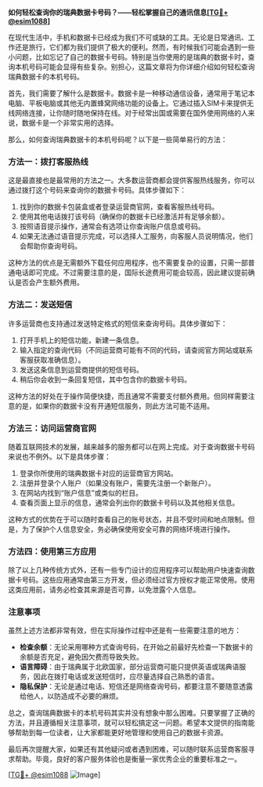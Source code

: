 **如何轻松查询你的瑞典数据卡号码？——轻松掌握自己的通讯信息[[TG💪+ @esim1088](https://t.me/s/esim1088)]**

在现代生活中，手机和数据卡已经成为我们不可或缺的工具。无论是日常通讯、工作还是旅行，它们都为我们提供了极大的便利。然而，有时候我们可能会遇到一些小问题，比如忘记了自己的数据卡号码。特别是当你使用的是瑞典的数据卡时，查询本机号码可能会显得有些复杂。别担心，这篇文章将为你详细介绍如何轻松查询瑞典数据卡的本机号码。

首先，我们需要了解什么是数据卡。数据卡是一种移动通信设备，通常用于笔记本电脑、平板电脑或其他无内置蜂窝网络功能的设备上。它通过插入SIM卡来提供无线网络连接，让你随时随地保持在线。对于经常出国或需要在国外使用网络的人来说，数据卡是一个非常实用的选择。

那么，如何查询瑞典数据卡的本机号码呢？以下是一些简单易行的方法：

### 方法一：拨打客服热线

这是最直接也是最常用的方法之一。大多数运营商都会提供客服热线服务，你可以通过拨打这个号码来查询你的数据卡号码。具体步骤如下：

1. 找到你的数据卡包装盒或者登录运营商官网，查看客服热线号码。
2. 使用其他电话拨打该号码（确保你的数据卡已经激活并有足够余额）。
3. 按照语音提示操作，通常会有选项让你查询账户信息或号码。
4. 如果无法通过语音提示完成，可以选择人工服务，向客服人员说明情况，他们会帮助你查询号码。

这种方法的优点是无需额外下载任何应用程序，也不需要复杂的设置，只需一部普通电话即可完成。不过需要注意的是，国际长途费用可能会较高，因此建议提前确认是否会产生额外费用。

### 方法二：发送短信

许多运营商也支持通过发送特定格式的短信来查询号码。具体步骤如下：

1. 打开手机上的短信功能，新建一条信息。
2. 输入指定的查询代码（不同运营商可能有不同的代码，请查阅官方网站或联系客服获取准确信息）。
3. 发送这条信息到运营商提供的短信号码。
4. 稍后你会收到一条回复短信，其中包含你的数据卡号码。

这种方法的好处在于操作简便快捷，而且通常不需要支付额外费用。但同样需要注意的是，如果你的数据卡没有开通短信服务，则此方法可能不适用。

### 方法三：访问运营商官网

随着互联网技术的发展，越来越多的服务都可以在网上完成。对于查询数据卡号码来说也不例外。以下是具体步骤：

1. 登录你所使用的瑞典数据卡对应的运营商官方网站。
2. 注册并登录个人账户（如果没有账户，需要先注册一个新账户）。
3. 在网站内找到“账户信息”或类似的栏目。
4. 查看页面上显示的信息，通常会列出你的数据卡号码以及其他相关信息。

这种方式的优势在于可以随时查看自己的账号状态，并且不受时间和地点限制。但是，为了保护个人信息安全，务必确保使用安全可靠的网络环境进行操作。

### 方法四：使用第三方应用

除了以上几种传统方式外，还有一些专门设计的应用程序可以帮助用户快速查询数据卡号码。这些应用通常由第三方开发，但必须经过官方授权才能正常使用。使用这类应用前，请务必检查其来源是否可靠，以免泄露个人信息。

### 注意事项

虽然上述方法都非常有效，但在实际操作过程中还是有一些需要注意的地方：

- **检查余额**：无论采用哪种方式查询号码，在开始之前最好先检查一下数据卡的余额是否充足，避免因欠费而导致失败。
- **语言障碍**：由于瑞典属于北欧国家，部分运营商可能只提供英语或瑞典语服务，因此在拨打电话或发送短信时，应尽量选择自己熟悉的语言。
- **隐私保护**：无论是通过电话、短信还是网络查询号码，都要注意不要随意透露给他人，以防造成不必要的麻烦。

总之，查询瑞典数据卡的本机号码其实并没有想象中那么困难。只要掌握了正确的方法，并且遵循相关注意事项，就可以轻松搞定这一问题。希望本文提供的指南能够帮助到每一位读者，让大家都能更好地管理和使用自己的数据卡资源。

最后再次提醒大家，如果还有其他疑问或者遇到困难，可以随时联系运营商客服寻求帮助。毕竟，良好的客户服务体验也是衡量一家优秀企业的重要标准之一。

[[TG💪+ @esim1088](https://t.me/s/esim1088) ![Image](https://i.postimg.cc/4NQfJmqS/Snipaste-2025-05-13-00-14-12.png)]